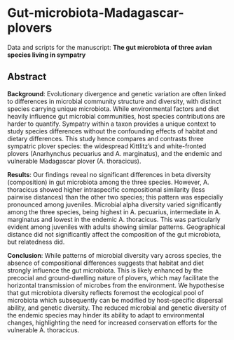 # Gut-microbiota-Madagascar-plovers

Data and scripts for the manuscript: **The gut microbiota of three avian species living in sympatry**

## Abstract

**Background**: Evolutionary divergence and genetic variation are often linked to differences in microbial community structure and diversity, with distinct species carrying unique microbiota. While environmental factors and diet heavily influence gut microbial communities, host species contributions are harder to quantify. Sympatry within a taxon provides a unique context to study species differences without the confounding effects of habitat and dietary differences. This study hence compares and contrasts three sympatric plover species: the widespread Kittlitz’s and white-fronted plovers (Anarhynchus pecuarius and A. marginatus), and the endemic and vulnerable Madagascar plover (A. thoracicus).

**Results**: Our findings reveal no significant differences in beta diversity (composition) in gut microbiota among the three species. However, A. thoracicus showed higher intraspecific compositional similarity (less pairwise distances) than the other two species; this pattern was especially pronounced among juveniles. Microbial alpha diversity varied significantly among the three species, being highest in A. pecuarius, intermediate in A. marginatus and lowest in the endemic A. thoracicus. This was particularly evident among juveniles with adults showing similar patterns. Geographical distance did not significantly affect the composition of the gut microbiota, but relatedness did.

**Conclusion**: While patterns of microbial diversity vary across species, the absence of compositional differences suggests that habitat and diet strongly influence the gut microbiota.  This is likely enhanced by the precocial and ground-dwelling nature of plovers, which may facilitate the horizontal transmission of microbes from the environment. We hypothesise that gut microbiota diversity reflects foremost the ecological pool of microbiota which subsequently can be modified by host-specific dispersal ability, and genetic diversity. The reduced microbial and genetic diversity of the endemic species may hinder its ability to adapt to environmental changes, highlighting the need for increased conservation efforts for the vulnerable A. thoracicus.
